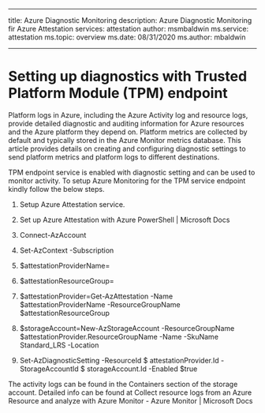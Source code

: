 
---
title: Azure Diagnostic Monitoring
description: Azure Diagnostic Monitoring fir Azure Attestation
services: attestation
author: msmbaldwin
ms.service: attestation
ms.topic: overview
ms.date: 08/31/2020
ms.author: mbaldwin


---

# Setting up diagnostics with Trusted Platform Module (TPM) endpoint

Platform logs in Azure, including the Azure Activity log and resource logs, provide detailed diagnostic and auditing information for Azure resources and the Azure platform they depend on. Platform metrics are collected by default and typically stored in the Azure Monitor metrics database. This article provides details on creating and configuring diagnostic settings to send platform metrics and platform logs to different destinations. 

TPM endpoint service is enabled with diagnostic setting and can be used to monitor activity. To setup Azure Monitoring for the TPM service endpoint kindly follow the below steps. 

1. Setup Azure Attestation service. 

2. Set up Azure Attestation with Azure PowerShell | Microsoft Docs 

3. Connect-AzAccount 

4. Set-AzContext -Subscription <Subscription id> 

5. $attestationProviderName=<Name of the attestation provider> 

6. $attestationResourceGroup=<Name of the resource Group> 

7. $attestationProvider=Get-AzAttestation -Name $attestationProviderName -ResourceGroupName $attestationResourceGroup 

8. $storageAccount=New-AzStorageAccount -ResourceGroupName $attestationProvider.ResourceGroupName -Name <Name for Storage Account> -SkuName Standard_LRS -Location <Location> 

9. Set-AzDiagnosticSetting -ResourceId $ attestationProvider.Id -StorageAccountId $ storageAccount.Id -Enabled $true 


The activity logs can be found in the Containers section of the storage account. Detailed info can be found at Collect resource logs from an Azure Resource and analyze with Azure Monitor - Azure Monitor | Microsoft Docs 
